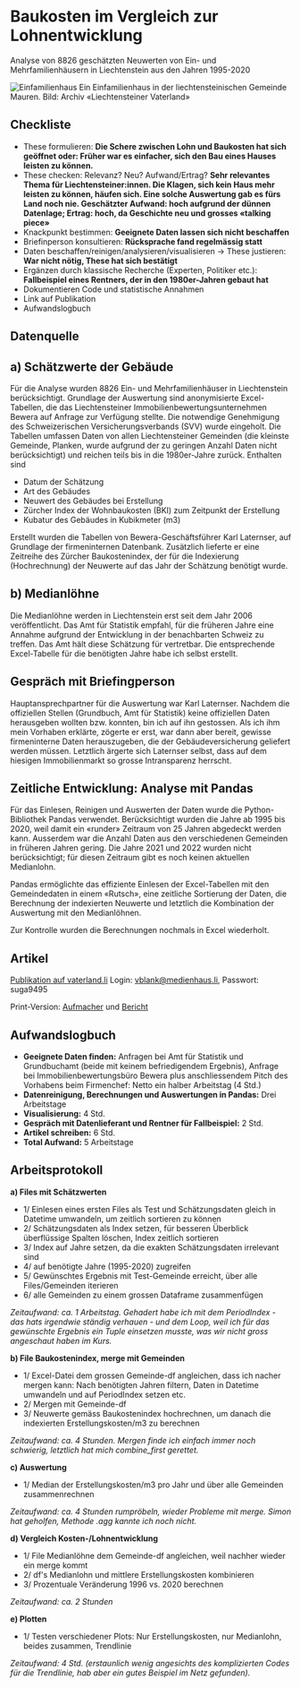 # Baukosten im Vergleich zur Lohnentwicklung
Analyse von 8826 geschätzten Neuwerten von Ein- und Mehrfamilienhäusern in Liechtenstein aus den Jahren 1995-2020

![Einfamilienhaus](https://github.com/ValeskaBlank/Valeskas-Repo/blob/main/Abschlussarbeit%20CAS/Einfamilienhaus-Mauren.jpg)
Ein Einfamilienhaus in der liechtensteinischen Gemeinde Mauren.   Bild: Archiv «Liechtensteiner Vaterland»

## Checkliste

* These formulieren: **Die Schere zwischen Lohn und Baukosten hat sich geöffnet oder: Früher war es einfacher, sich den Bau eines Hauses leisten zu können.**
* These checken: Relevanz? Neu? Aufwand/Ertrag? **Sehr relevantes Thema für Liechtensteiner:innen. Die Klagen, sich kein Haus mehr leisten zu können, häufen sich. Eine solche Auswertung gab es fürs Land noch nie. Geschätzter Aufwand: hoch aufgrund der dünnen Datenlage; Ertrag: hoch, da Geschichte neu und grosses «talking piece»**
* Knackpunkt bestimmen: **Geeignete Daten lassen sich nicht beschaffen**
* Briefinperson konsultieren: **Rücksprache fand regelmässig statt**
* Daten beschaffen/reinigen/analysieren/visualisieren -> These justieren: **War nicht nötig, These hat sich bestätigt**
* Ergänzen durch klassische Recherche (Experten, Politiker etc.): **Fallbeispiel eines Rentners, der in den 1980er-Jahren gebaut hat**
* Dokumentieren Code und statistische Annahmen
* Link auf Publikation
* Aufwandslogbuch

## Datenquelle

## a) Schätzwerte der Gebäude

Für die Analyse wurden 8826 Ein- und Mehrfamilienhäuser in Liechtenstein berücksichtigt. Grundlage der Auswertung sind anonymisierte Excel-Tabellen, die das Liechtensteiner Immobilienbewertungsunternehmen Bewera auf Anfrage zur Verfügung stellte. Die notwendige Genehmigung des Schweizerischen Versicherungsverbands (SVV) wurde eingeholt. Die Tabellen umfassen Daten von allen Liechtensteiner Gemeinden (die kleinste Gemeinde, Planken, wurde aufgrund der zu geringen Anzahl Daten nicht berücksichtigt) und reichen teils bis in die 1980er-Jahre zurück. Enthalten sind 
* Datum der Schätzung
* Art des Gebäudes
* Neuwert des Gebäudes bei Erstellung
* Zürcher Index der Wohnbaukosten (BKI) zum Zeitpunkt der Erstellung
* Kubatur des Gebäudes in Kubikmeter (m3)

Erstellt wurden die Tabellen von Bewera-Geschäftsführer Karl Laternser, auf Grundlage der firmeninternen Datenbank. Zusätzlich lieferte er eine Zeitreihe des Zürcher Baukostenindex, der für die Indexierung (Hochrechnung) der Neuwerte auf das Jahr der Schätzung benötigt wurde. 

## b) Medianlöhne

Die Medianlöhne werden in Liechtenstein erst seit dem Jahr 2006 veröffentlicht. Das Amt für Statistik empfahl, für die früheren Jahre eine Annahme aufgrund der Entwicklung in der benachbarten Schweiz zu treffen. Das Amt hält diese Schätzung für vertretbar. Die entsprechende Excel-Tabelle für die benötigten Jahre habe ich selbst erstellt. 

## Gespräch mit Briefingperson

Hauptansprechpartner für die Auswertung war Karl Laternser. Nachdem die offiziellen Stellen (Grundbuch, Amt für Statistik) keine offiziellen Daten herausgeben wollten bzw. konnten, bin ich auf ihn gestossen. Als ich ihm mein Vorhaben erklärte, zögerte er erst, war dann aber bereit, gewisse firmeninterne Daten herauszugeben, die der  Gebäudeversicherung geliefert werden müssen. Letztlich ärgerte sich Laternser selbst, dass auf dem hiesigen Immobilienmarkt so grosse Intransparenz herrscht.

## Zeitliche Entwicklung: Analyse mit Pandas

Für das Einlesen, Reinigen und Auswerten der Daten wurde die Python-Bibliothek Pandas verwendet. Berücksichtigt wurden die Jahre ab 1995 bis 2020, weil damit ein «runder» Zeitraum von 25 Jahren abgedeckt werden kann. Ausserdem war die Anzahl Daten aus den verschiedenen Gemeinden in früheren Jahren gering. Die Jahre 2021 und 2022 wurden nicht berücksichtigt; für diesen Zeitraum gibt es noch keinen aktuellen Medianlohn.

Pandas ermöglichte das effiziente Einlesen der Excel-Tabellen mit den Gemeindedaten in einem «Rutsch», eine zeitliche Sortierung der Daten, die Berechnung der indexierten Neuwerte und letztlich die Kombination der Auswertung mit den Medianlöhnen. 

Zur Kontrolle wurden die Berechnungen nochmals in Excel wiederholt. 

## Artikel 

[Publikation auf vaterland.li](https://www.vaterland.li/liechtenstein/wirtschaft/baukosten-im-land-steigen-staerker-als-die-loehne-art-522103)
Login: vblank@medienhaus.li, Passwort: suga9495

Print-Version:
[Aufmacher](https://github.com/ValeskaBlank/Valeskas-Repo/blob/main/Abschlussarbeit%20CAS/PDFs/Aufmacher.pdf) und 
[Bericht](https://github.com/ValeskaBlank/Valeskas-Repo/blob/main/Abschlussarbeit%20CAS/PDFs/Bericht.pdf)

## Aufwandslogbuch

* **Geeignete Daten finden:** Anfragen bei Amt für Statistik und Grundbuchamt (beide mit keinem befriedigendem Ergebnis), Anfrage bei Immobilienbewertungsbüro Bewera plus anschliessendem Pitch des Vorhabens beim Firmenchef: Netto ein halber Arbeitstag (4 Std.)
* **Datenreinigung, Berechnungen und Auswertungen in Pandas:** Drei Arbeitstage 
* **Visualisierung:** 4 Std.
* **Gespräch mit Datenlieferant und Rentner für Fallbeispiel:** 2 Std.
* **Artikel schreiben:** 6 Std. 
* **Total Aufwand:** 5 Arbeitstage

## Arbeitsprotokoll

**a) Files mit Schätzwerten**

* 1/ Einlesen eines ersten Files als Test und Schätzungsdaten gleich in Datetime umwandeln, um zeitlich sortieren zu können
* 2/ Schätzungsdaten als Index setzen, für besseren Überblick überflüssige Spalten löschen, Index zeitlich sortieren
* 3/ Index auf Jahre setzen, da die exakten Schätzungsdaten irrelevant sind
* 4/ auf benötigte Jahre (1995-2020) zugreifen
* 5/ Gewünschtes Ergebnis mit Test-Gemeinde erreicht, über alle Files/Gemeinden iterieren
* 6/ alle Gemeinden zu einem grossen Dataframe zusammenfügen

*Zeitaufwand: ca. 1 Arbeitstag. Gehadert habe ich mit dem PeriodIndex - das hats irgendwie ständig verhauen - und dem Loop, weil ich für das gewünschte Ergebnis ein Tuple einsetzen musste, was wir nicht gross angeschaut haben im Kurs.*

**b) File Baukostenindex, merge mit Gemeinden**

* 1/ Excel-Datei dem grossen Gemeinde-df angleichen, dass ich nacher mergen kann: Nach benötigten Jahren filtern, Daten in Datetime umwandeln und auf PeriodIndex setzen etc.
* 2/ Mergen mit Gemeinde-df
* 3/ Neuwerte gemäss Baukostenindex hochrechnen, um danach die indexierten Erstellungskosten/m3 zu berechnen

*Zeitaufwand: ca. 4 Stunden. Mergen finde ich einfach immer noch schwierig, letztlich hat mich combine_first gerettet.*

**c) Auswertung**

* 1/ Median der Erstellungskosten/m3 pro Jahr und über alle Gemeinden zusammenrechnen 

*Zeitaufwand: ca. 4 Stunden rumpröbeln, wieder Probleme mit merge. Simon hat geholfen, Methode .agg kannte ich noch nicht.*

**d) Vergleich Kosten-/Lohnentwicklung**

* 1/ File Medianlöhne dem Gemeinde-df angleichen, weil nachher wieder ein merge kommt
* 2/ df's Medianlohn und mittlere Erstellungskosten kombinieren
* 3/ Prozentuale Veränderung 1996 vs. 2020 berechnen

*Zeitaufwand: ca. 2 Stunden*

**e) Plotten**

* 1/ Testen verschiedener Plots: Nur Erstellungskosten, nur Medianlohn, beides zusammen, Trendlinie

*Zeitaufwand: 4 Std. (erstaunlich wenig angesichts des komplizierten Codes für die Trendlinie, hab aber ein gutes Beispiel im Netz gefunden).*

